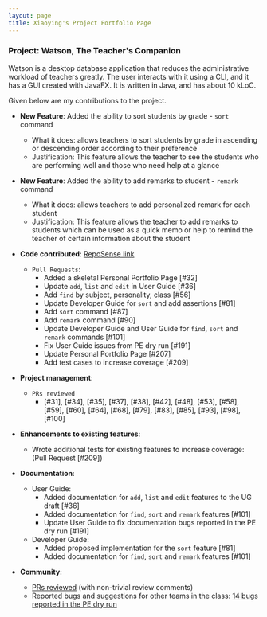 ```yaml
---
layout: page
title: Xiaoying's Project Portfolio Page
---
```


### Project: Watson, The Teacher's Companion

Watson is a desktop database application that
reduces the administrative workload of teachers greatly.
The user interacts with it using a CLI, and it has a GUI created with JavaFX.
It is written in Java, and has about 10 kLoC.

Given below are my contributions to the project.

* **New Feature**: Added the ability to sort students by grade - `sort` command
    * What it does: allows teachers to sort students by grade in ascending or descending order according to their preference
    * Justification: This feature allows the teacher to see the students who are performing well and those who need help at a glance


* **New Feature**: Added the ability to add remarks to student - `remark` command
    * What it does: allows teachers to add personalized remark for each student
    * Justification: This feature allows the teacher to add remarks to students which can be used as a quick memo or help to remind the teacher of certain information about the student


* **Code contributed**: [RepoSense link](https://nus-cs2103-ay2223s1.github.io/tp-dashboard/?search=xiaoying1129&breakdown=true)

  * `Pull Requests`:
    * Added a skeletal Personal Portfolio Page [#32]
    * Update `add`, `list` and `edit` in User Guide [#36]
    * Add `find` by subject, personality, class [#56]
    * Update Developer Guide for `sort` and add assertions [#81]
    * Add `sort` command [#87]
    * Add `remark` command [#90]
    * Update Developer Guide and User Guide for `find`, `sort` and `remark` commands [#101]
    * Fix User Guide issues from PE dry run [#191]
    * Update Personal Portfolio Page [#207]
    * Add test cases to increase coverage [#209]


* **Project management**:
    * `PRs reviewed`
      * [#31], [#34], [#35], [#37], [#38], [#42], [#48], [#53], [#58], [#59], [#60], [#64], [#68], [#79], [#83], [#85], [#93], [#98], [#100]


* **Enhancements to existing features**:
    * Wrote additional tests for existing features to increase coverage: (Pull Request [#209])


* **Documentation**:
    * User Guide:
        * Added documentation for `add`, `list` and `edit` features to the UG draft [#36]
        * Added documentation for `find`, `sort` and `remark` features [#101]
        * Update User Guide to fix documentation bugs reported in the PE dry run [#191]
    * Developer Guide:
        * Added proposed implementation for the `sort` feature [#81]
        * Added documentation for `find`, `sort` and `remark` features [#101]


* **Community**:
    * [PRs reviewed](https://github.com/AY2223S1-CS2103T-T08-1/tp/pulls?q=is%3Apr+reviewed-by%3A%40me+is%3Aclosed) (with non-trivial review comments)
    * Reported bugs and suggestions for other teams in the class: [14 bugs reported in the PE dry run](https://github.com/xiaoying1129/ped/issues)
